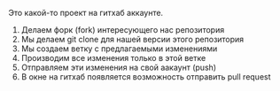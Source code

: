 Это какой-то проект на гитхаб аккаунте.

1. Делаем форк (fork) интересующего нас репозитория
2. Мы делаем git clone для нашей версии этого репозитория
3. Мы создаем ветку с предлагаемыми изменениями 
4. Производим все изменения только в этой ветке
5. Отправляем эти изменения на свой аакаунт (push)
6. В окне на гитхаб появляется возможность отправить pull request